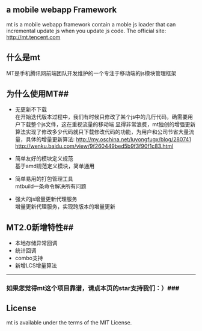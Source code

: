 


  	
## a mobile webapp Framework ##
mt is a mobile webapp framework contain a moble js loader that can incremental update js when you update js code.
The official site: http://mt.tencent.com

## 什么是mt ##
MT是手机腾讯网前端团队开发维护的一个专注于移动端的js模块管理框架

## 为什么使用MT##

* 无更新不下载  
在开始迭代版本过程中，我们有时候只修改了某个js中的几行代码，确需要用户下载整个js文件，这在重视流量的移动端
显得非常浪费，mt独创的增强更新算法实现了修改多少代码就只下载修改代码的功能，为用户和公司节省大量流量，具体的增量更新算法:  http://my.oschina.net/luyongfugx/blog/280741  http://wenku.baidu.com/view/9f260449bed5b9f3f90f1c83.html

* 简单友好的模块定义规范  
   基于amd规范定义模块，简单通用
* 简单易用的打包管理工具  
  mtbuild一条命令解决所有问题
* 强大的js增量更新代理服务  
  增量更新代理服务，实现跨版本的增量更新




## MT2.0新增特性##

* 本地存储异常回调
* 统计回调
* combo支持
* 新增LCS增量算法

- - -
###  如果您觉得mt这个项目靠谱，请点本页的star支持我们：）###


License
-------

mt is available under the terms of the MIT License.
  
